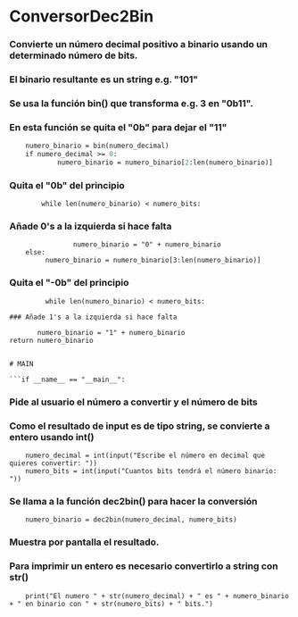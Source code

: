 




# ConversorDec2Bin
### Convierte un número decimal positivo a binario usando un determinado número de bits.
### El binario resultante es un string e.g. "101"
### Se usa la función bin() que transforma e.g. 3 en "0b11".
### En esta función se quita el "0b" para dejar el "11"

```def dec2bin(numero_decimal, numero_bits):
    numero_binario = bin(numero_decimal)
    if numero_decimal >= 0:
            numero_binario = numero_binario[2:len(numero_binario)]  
```
### Quita el "0b" del principio
    
            while len(numero_binario) < numero_bits:      

### Añade 0's a la izquierda si hace falta
```
                numero_binario = "0" + numero_binario
    else:
         numero_binario = numero_binario[3:len(numero_binario)] 
```
### Quita el "-0b" del principio
```
         while len(numero_binario) < numero_bits: 

### Añade 1's a la izquierda si hace falta
```
           numero_binario = "1" + numero_binario
    return numero_binario
```

# MAIN

```if __name__ == "__main__":
```
### Pide al usuario el número a convertir y el número de bits 
### Como el resultado de input es de tipo string, se convierte a entero usando int()
```
    numero_decimal = int(input("Escribe el número en decimal que quieres convertir: "))
    numero_bits = int(input("Cuantos bits tendrá el número binario: "))
```
    
### Se llama a la función dec2bin() para hacer la conversión
```
    numero_binario = dec2bin(numero_decimal, numero_bits)
```
### Muestra por pantalla el resultado.
### Para imprimir un entero es necesario convertirlo a string con str()
```
    print("El numero " + str(numero_decimal) + " es " + numero_binario + " en binario con " + str(numero_bits) + " bits.")
```
